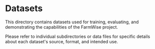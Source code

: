 # Datasets

This directory contains datasets used for training, evaluating, and demonstrating the capabilities of the FarmWise project.

Please refer to individual subdirectories or data files for specific details about each dataset's source, format, and intended use. 